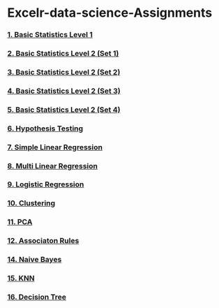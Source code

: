 # Excelr-data-science-Assignments

### [1. Basic Statistics Level 1](https://github.com/VegeTa2107/Basic-Statistics-1.git)
### [2. Basic Statistics Level 2 (Set 1)](https://github.com/VegeTa2107/Basic-Statistics-2-set1-.git)
### [3. Basic Statistics Level 2 (Set 2)](https://github.com/VegeTa2107/Basic-Statistics-2-set2.git)
### [4. Basic Statistics Level 2 (Set 3)](https://github.com/VegeTa2107/Basic-Statistics-2-set3.git)
### [5. Basic Statistics Level 2 (Set 4)](https://github.com/VegeTa2107/Basic-Statistics-2-set4.git)
### [6. Hypothesis Testing](https://github.com/Kshitij-2107/Hypothesis-testing.git)
### [7. Simple Linear Regression](https://github.com/Kshitij-2107/Simple-Linear-Regression.git)
### [8. Multi Linear Regression](https://github.com/Kshitij-2107/Multi-Linear-Regression.git)
### [9. Logistic Regression](https://github.com/Kshitij-2107/Logistic-Regression.git)
### [10. Clustering](https://github.com/Kshitij-2107/Clustering.git)
### [11. PCA](https://github.com/Kshitij-2107/PCA.git)
### [12. Associaton Rules](https://github.com/Kshitij-2107/Association-Rules.git)
### [14. Naive Bayes](https://github.com/Kshitij-2107/Naive-Bayes.git)
### [15. KNN](https://github.com/Kshitij-2107/KNN.git)
### [16. Decision Tree](https://github.com/Kshitij-2107/Decision-Tree.git)
